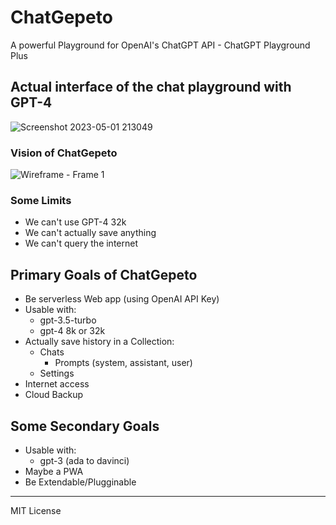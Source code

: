 # ChatGepeto
A powerful Playground for OpenAI's ChatGPT API - ChatGPT Playground Plus

## Actual interface of the chat playground with GPT-4

![Screenshot 2023-05-01 213049](https://user-images.githubusercontent.com/3285430/235561589-fcc98ef4-9a80-47af-8e76-ea02b1eada9c.jpg)

### Vision of ChatGepeto

![Wireframe - Frame 1](https://user-images.githubusercontent.com/3285430/236065172-397bb834-c846-404e-ab7b-62696b0944f8.jpg)

### Some Limits

- We can't use GPT-4 32k
- We can't actually save anything
- We can't query the internet

## Primary Goals of ChatGepeto

- Be serverless Web app (using OpenAI API Key)
- Usable with:
  - gpt-3.5-turbo
  - gpt-4 8k or 32k
- Actually save history in a Collection:
  - Chats
    - Prompts (system, assistant, user)
  - Settings
- Internet access
- Cloud Backup

## Some Secondary Goals

- Usable with:
  - gpt-3 (ada to davinci)
- Maybe a PWA
- Be Extendable/Plugginable

---

MIT License
